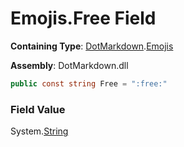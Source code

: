 # Emojis\.Free Field

**Containing Type**: [DotMarkdown](../../README.md)\.[Emojis](../README.md)

**Assembly**: DotMarkdown\.dll

```csharp
public const string Free = ":free:"
```

### Field Value

System\.[String](https://docs.microsoft.com/en-us/dotnet/api/system.string)